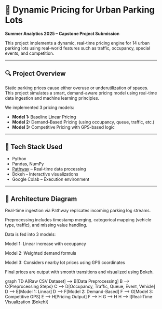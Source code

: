 # 🚗 Dynamic Pricing for Urban Parking Lots

**Summer Analytics 2025 – Capstone Project Submission**

This project implements a dynamic, real-time pricing engine for 14 urban parking lots using real-world features such as traffic, occupancy, special events, and competition.

---

## 🔍 Project Overview

Static parking prices cause either overuse or underutilization of spaces. This project simulates a smart, demand-aware pricing model using real-time data ingestion and machine learning principles.

We implemented 3 pricing models:
- **Model 1:** Baseline Linear Pricing
- **Model 2:** Demand-Based Pricing (using occupancy, queue, traffic, etc.)
- **Model 3:** Competitive Pricing with GPS-based logic

---

## 🧰 Tech Stack Used

- Python
- Pandas, NumPy
- [Pathway](https://pathway.com) – Real-time data processing
- Bokeh – Interactive visualizations
- Google Colab – Execution environment

---

## 🧱 Architecture Diagram
Real-time ingestion via Pathway replicates incoming parking log streams.

Preprocessing includes timestamp merging, categorical mapping (vehicle type, traffic), and missing value handling.

Data is fed into 3 models:

Model 1: Linear increase with occupancy

Model 2: Weighted demand formula

Model 3: Considers nearby lot prices using GPS coordinates

Final prices are output with smooth transitions and visualized using Bokeh.



graph TD
    A[Raw CSV Dataset] --> B[Data Preprocessing]
    B --> C{Preprocessing Steps}
    C --> D[Occupancy, Traffic, Queue, Event, Vehicle]
    D --> E[Model 1: Linear]
    D --> F[Model 2: Demand-Based]
    F --> G[Model 3: Competitive GPS]
    E --> H[Pricing Output]
    F --> H
    G --> H
    H --> I[Real-Time Visualization (Bokeh)]
